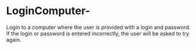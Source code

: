 # LoginComputer-
Login to a computer where the user is provided with a login and password. If the login or password is entered incorrectly, the user will be asked to try again.
